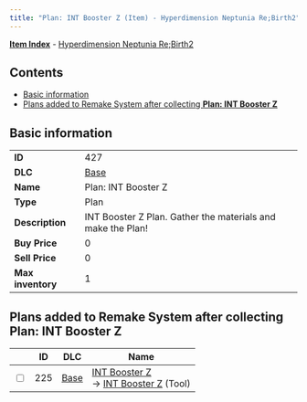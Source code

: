 ```yaml
---
title: "Plan: INT Booster Z (Item) - Hyperdimension Neptunia Re;Birth2"
---
```


[**Item Index**](/neptunia/rb2/item/index.html) - [Hyperdimension Neptunia Re;Birth2](/neptunia/rb2)

## Contents

- [Basic information](#basic-information)
- [Plans added to Remake System after collecting **Plan: INT Booster Z**](#plans-added-to-remake-system-after-collecting-plan-int-booster-z)

## Basic information

|   |   |
| -- | -- |
| **ID** | 427 |
| **DLC** | [Base](/neptunia/rb2/dlc/0-base.html) |
| **Name** | Plan: INT Booster Z |
| **Type** | Plan |
| **Description** | INT Booster Z Plan. Gather the materials and make the Plan! |
| **Buy Price** | 0 |
| **Sell Price** | 0 |
| **Max inventory** | 1 |

## Plans added to Remake System after collecting **Plan: INT Booster Z**

|    | ID | DLC | Name |
| -- | -- | --- | ---- |
| <input type="checkbox" id="rb2-remake-0-225" class="trackbox" /> | 225 | [Base](/neptunia/rb2/dlc/0-base.html) | [INT Booster Z](/neptunia/rb2/remake/0-225-int-booster-z.html)<br />→ [INT Booster Z](/neptunia/rb2/item/0-30-int-booster-z.html) (Tool) |
